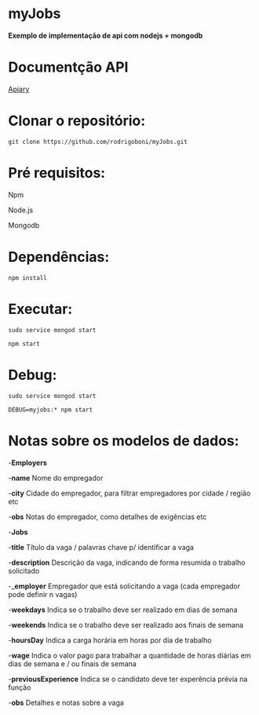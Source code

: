 # myJobs
**Exemplo de implementação de api com nodejs + mongodb**

# Documentção API
[Apiary](http://docs.myjobs2.apiary.io)

# Clonar o repositório:
`git clone https://github.com/rodrigoboni/myJobs.git`

# Pré requisitos:
Npm

Node.js

Mongodb

# Dependências:
`npm install`

# Executar:
`sudo service mongod start`

`npm start`

# Debug:
`sudo service mongod start`

`DEBUG=myjobs:* npm start`

# Notas sobre os modelos de dados:
-**Employers**

  -__name__ Nome do empregador

  -__city__ Cidade do empregador, para filtrar empregadores por cidade / região etc

  -__obs__ Notas do empregador, como detalhes de exigências etc


-**Jobs**

  -__title__ Título da vaga / palavras chave p/ identificar a vaga

  -__description__ Descrição da vaga, indicando de forma resumida o trabalho solicitado

  -___employer__ Empregador que está solicitando a vaga (cada empregador pode definir n vagas)

  -__weekdays__ Indica se o trabalho deve ser realizado em dias de semana

  -__weekends__ Indica se o trabalho deve ser realizado aos finais de semana

  -__hoursDay__ Indica a carga horária em horas por dia de trabalho

  -__wage__ Indica o valor pago para trabalhar a quantidade de horas diárias em dias de semana e / ou finais de semana

  -__previousExperience__ Indica se o candidato deve ter experência prévia na função

  -__obs__ Detalhes e notas sobre a vaga
  